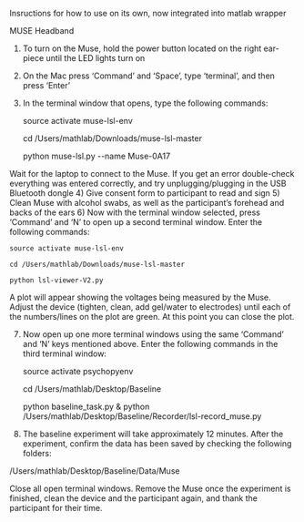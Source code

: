 Insructions for how to use on its own, now integrated into matlab wrapper

MUSE Headband
1)	To turn on the Muse, hold the power button located on the right ear-piece until the LED lights turn on
2)	On the Mac press ‘Command’ and ‘Space’, type ‘terminal’, and then press ‘Enter’
3)	In the terminal window that opens, type the following commands:


	source activate muse-lsl-env
  
	cd /Users/mathlab/Downloads/muse-lsl-master
  
	python muse-lsl.py --name Muse-0A17 


Wait for the laptop to connect to the Muse. If you get an error double-check everything was entered correctly, and try unplugging/plugging in the USB Bluetooth dongle
4)	Give consent form to participant to read and sign
5)	Clean Muse with alcohol swabs, as well as the participant’s forehead and backs of the ears
6)	Now with the terminal window selected, press ‘Command’ and ‘N’ to open up a second terminal window. Enter the following commands:

	source activate muse-lsl-env
  
	cd /Users/mathlab/Downloads/muse-lsl-master
  
	python lsl-viewer-V2.py

A plot will appear showing the voltages being measured by the Muse. Adjust the device (tighten, clean, add gel/water to electrodes) until each of the numbers/lines on the plot are green. At this point you can close the plot.

7)	Now open up one more terminal windows using the same ‘Command’ and ‘N’ keys mentioned above. Enter the following commands in the third terminal window:

	source activate psychopyenv
  
	cd /Users/mathlab/Desktop/Baseline
  
	python baseline_task.py & python /Users/mathlab/Desktop/Baseline/Recorder/lsl-record_muse.py

8)	The baseline experiment will take approximately 12 minutes. After the experiment, confirm the data has been saved by checking the following folders:

/Users/mathlab/Desktop/Baseline/Data/Muse

Close all open terminal windows. Remove the Muse once the experiment is finished, clean the device and the participant again, and thank the participant for their time.
